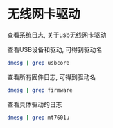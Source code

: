 # 无线网卡驱动


查看系统日志, 关于usb无线网卡驱动

查看USB设备和驱动, 可得到驱动名

```bash
dmesg | grep usbcore  
```


查看所有固件日志, 可得到驱动名

```bash
dmesg | grep firmware  
```

查看具体驱动的日志

```bash
dmesg | grep mt7601u  
```